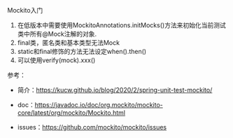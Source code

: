 Mockito入门

1. 在低版本中需要使用MockitoAnnotations.initMocks()方法来初始化当前测试类中所有@Mock注解的对象.  
2. final类，匿名类和基本类型无法Mock
3. static和final修饰的方法无法设定when().then()
4. 可以使用verify(mock).xxx()



参考：  
- 简介：https://kucw.github.io/blog/2020/2/spring-unit-test-mockito/ 

- doc：https://javadoc.io/doc/org.mockito/mockito-core/latest/org/mockito/Mockito.html

- issues：https://github.com/mockito/mockito/issues
